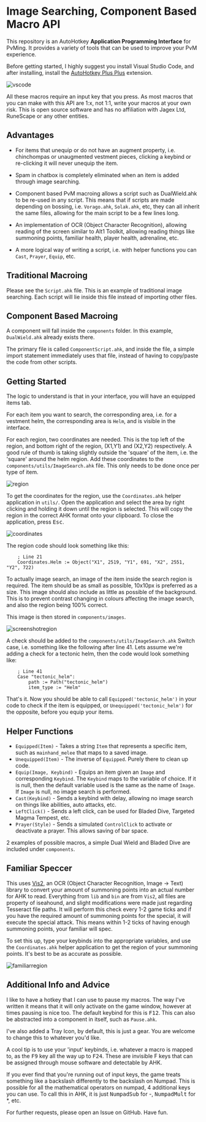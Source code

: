 # Image Searching, Component Based Macro API

This repository is an AutoHotkey **Application Programming Interface** for PvMing. It provides a variety of tools that can be used to improve your PvM experience.

Before getting started, I highly suggest you install Visual Studio Code, and after installing, install the [AutoHotkey Plus Plus](https://marketplace.visualstudio.com/items?itemName=mark-wiemer.vscode-autohotkey-plus-plus) extension.

![vscode](https://puu.sh/JgNGB.png)

All these macros require an input key that you press. As most macros that you can make with this API are 1:x, not 1:1, write your macros at your own risk. This is open source software and has no affiliation with Jagex Ltd, RuneScape or any other entities.

## Advantages

- For items that unequip or do not have an augment property, i.e. chinchompas or unaugmented vestment pieces, clicking a keybind or re-clicking it will never unequip the item.

- Spam in chatbox is completely eliminated when an item is added through image searching.

- Component based PvM macroing allows a script such as DualWield.ahk to be re-used in any script. This means that if scripts are made depending on bossing, i.e. `Vorago.ahk`, `Solak.ahk`, etc, they can all inherit the same files, allowing for the main script to be a few lines long.

- An implementation of OCR (Object Character Recognition), allowing reading of the screen similar to Alt1 Toolkit, allowing reading things like summoning points, familiar health, player health, adrenaline, etc.

- A more logical way of writing a script, i.e. with helper functions you can `Cast`, `Prayer`, `Equip`, etc.

## Traditional Macroing

Please see the `Script.ahk` file. This is an example of traditional image searching. Each script will lie inside this file instead of importing other files. 

## Component Based Macroing

A component will fall inside the `components` folder. In this example, `DualWield.ahk` already exists there. 

The primary file is called `ComponentScript.ahk`, and inside the file, a simple import statement immediately uses that file, instead of having to copy/paste the code from other scripts.

## Getting Started

The logic to understand is that in your interface, you will have an equipped items tab. 

For each item you want to search, the corresponding area, i.e. for a vestment helm, the corresponding area is `Helm`, and is visible in the interface. 

For each region, two coordinates are needed. This is the top left of the region, and bottom right of the region, (X1,Y1) and (X2,Y2) respectively. A good rule of thumb is taking slightly outside the 'square' of the item, i.e. the 'square' around the helm region. Add these coordinates to the `components/utils/ImageSearch.ahk` file. This only needs to be done once per type of item.

![region](https://puu.sh/JgNHO.png)

To get the coordinates for the region, use the `Coordinates.ahk` helper application in `utils/`.
Open the application and select the area by right clicking and holding it down until the region is selected. This will copy the region in the correct AHK format onto your clipboard. To close the application, press <kbd>Esc</kbd>.

![coordinates](https://puu.sh/JhqcO.png)

The region code should look something like this:

```ahk
    ; Line 21
    Coordinates.Helm := Object("X1", 2519, "Y1", 691, "X2", 2551, "Y2", 722)
```

To actually image search, an image of the item inside the search region is required. The item should be as small as possible, 10x10px is preferred as a size. This image should also include as little as possible of the background. This is to prevent contrast changing in colours affecting the image search, and also the region being 100% correct.

This image is then stored in `components/images`. 

![screenshotregion](https://puu.sh/JgNIa.png)

A check should be added to the `components/utils/ImageSearch.ahk` Switch case, i.e. something like the following after line 41. Lets assume we're adding a check for a tectonic helm, then the code would look something like:

```ahk
    ; Line 41
    Case "tectonic_helm":
        path := Path("tectonic_helm")
        item_type := "Helm"
```

That's it. Now you should be able to call `Equipped('tectonic_helm')` in your code to check if the item is equipped, or `Unequipped('tectonic_helm')` for the opposite, before you equip your items.

## Helper Functions

- `Equipped(Item)` - Takes a string `Item` that represents a specific item, such as `mainhand_melee` that maps to a saved image.
- `Unequipped(Item)` - The inverse of `Equipped`. Purely there to clean up code.
- `Equip(Image, Keybind)` - Equips an item given an `Image` and corresponding `Keybind`. The `Keybind` maps to the variable of choice. If it is null, then the default variable used is the same as the name of `Image`. If `Image` is null, no image search is performed.
- `Cast(Keybind)` - Sends a keybind with delay, allowing no image search on things like abilities, auto attacks, etc.
- `LeftClick()` - Sends a left click, can be used for Bladed Dive, Targeted Magma Tempest, etc.
- `Prayer(Style)` - Sends a simulated `ControlClick` to activate or deactivate a prayer. This allows saving of bar space.

2 examples of possible macros, a simple Dual Wield and Bladed Dive are included under `components`.

## Familiar Speccer

This uses [Vis2](https://github.com/iseahound/Vis2), an OCR (Object Character Recognition, Image -> Text) library to convert your amount of summoning points into an actual number for AHK to read. Everything from `lib` and `bin` are from `Vis2`, all files are property of iseahound, and slight modifications were made just regarding Tesseract file paths. It will perform this check every 1-2 game ticks and if you have the required amount of summoning points for the special, it will execute the special attack. This means within 1-2 ticks of having enough summoning points, your familiar will spec. 

To set this up, type your keybinds into the appropriate variables, and use the `Coordinates.ahk` helper application to get the region of your summoning points. It's best to be as accurate as possible. 

![familiarregion](https://puu.sh/Jhz1p.png)

## Additional Info and Advice

I like to have a hotkey that I can use to pause my macros. The way I've written it means that it will only activate on the game window, however at times pausing is nice too. The default keybind for this is <kbd>F12</kbd>. This can also be abstracted into a component in itself, such as `Pause.ahk`.

I've also added a Tray Icon, by default, this is just a gear. You are welcome to change this to whatever you'd like. 

A cool tip is to use your 'input' keybinds, i.e. whatever a macro is mapped to, as the <kbd>F9</kbd> key all the way up to <kbd>F24</kbd>. These are invisible F keys that can be assigned through mouse software and detectable by AHK.

If you ever find that you're running out of input keys, the game treats something like a backslash differently to the backslash on Numpad. This is possible for all the mathematical operators on numpad, 4 additional keys you can use. To call this in AHK, it is just <kbd>NumpadSub</kbd> for -, <kbd>NumpadMult</kbd> for *, etc.

For further requests, please open an Issue on GitHub. Have fun.